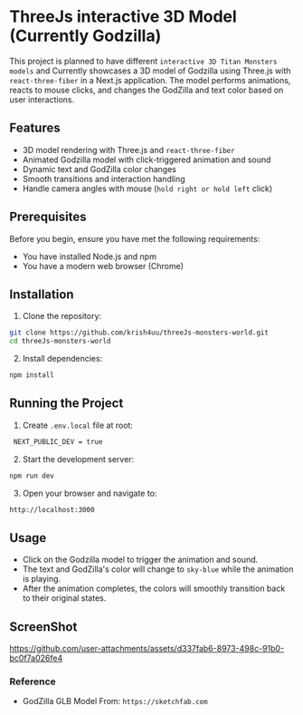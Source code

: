 # ThreeJs interactive 3D Model (Currently Godzilla)

This project is planned to have different `interactive 3D Titan Monsters models` and Currently showcases a 3D model of Godzilla using Three.js with `react-three-fiber` in a Next.js application. The model performs animations, reacts to mouse clicks, and changes the GodZilla and text color based on user interactions.

## Features

- 3D model rendering with Three.js and `react-three-fiber`
- Animated Godzilla model with click-triggered animation and sound
- Dynamic text and GodZilla color changes
- Smooth transitions and interaction handling
- Handle camera angles with mouse (`hold right or hold left` click)

## Prerequisites

Before you begin, ensure you have met the following requirements:

- You have installed Node.js and npm
- You have a modern web browser (Chrome)

## Installation

1. Clone the repository:

```sh
git clone https://github.com/krish4uu/threeJs-monsters-world.git
cd threeJs-monsters-world

```
2. Install dependencies:

```sh
npm install

```

## Running the Project

1. Create `.env.local` file at root:

```sh 
 NEXT_PUBLIC_DEV = true

```

2. Start the development server:

```sh 
npm run dev

```

3. Open your browser and navigate to:

```sh
http://localhost:3000

```
## Usage

- Click on the Godzilla model to trigger the animation and sound.
- The text and GodZilla's color will change to `sky-blue` while the animation is playing.
- After the animation completes, the colors will smoothly transition back to their original states.

## ScreenShot

https://github.com/user-attachments/assets/d337fab6-8973-498c-91b0-bc0f7a026fe4


### Reference

- GodZilla GLB Model From:  `https://sketchfab.com`

